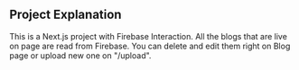 ## Project Explanation
This is a Next.js project with Firebase Interaction. All the blogs that are live on page are read from Firebase. You can delete and edit them right on Blog page or upload new one on "/upload".

